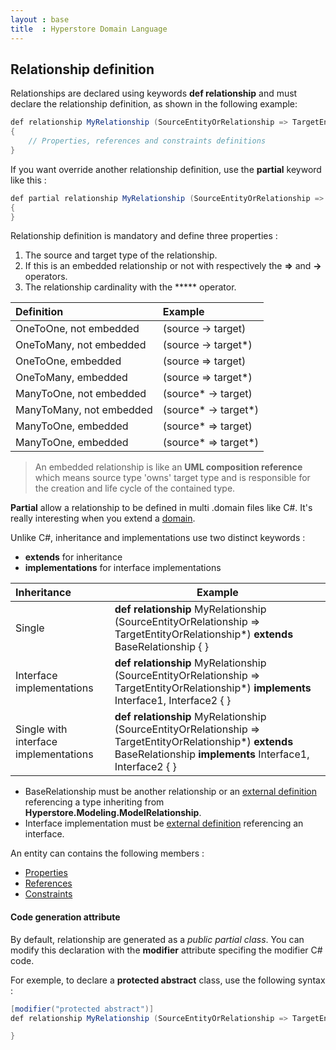 ```yaml
---
layout : base
title  : Hyperstore Domain Language
---
```


## Relationship definition

Relationships are declared using keywords **def relationship** and must declare the relationship definition, as shown in the following example:

```csharp
def relationship MyRelationship (SourceEntityOrRelationship => TargetEntityOrRelationship*)
{
	// Properties, references and constraints definitions
}
```

If you want override another relationship definition, use the **partial** keyword like this :

```csharp
def partial relationship MyRelationship (SourceEntityOrRelationship => TargetEntityOrRelationship*)
{
}
```

Relationship definition is mandatory and define three properties :
1. The source and target type of the relationship.
2. If this is an embedded relationship or not with respectively the **=>** and **->** operators.
3. The relationship cardinality with the ***** operator.

| Definition | Example |
|:-------------------------- |:- |
| OneToOne, not embedded | (source -> target)|
| OneToMany, not embedded | (source -> target*)|
| OneToOne, embedded | (source => target)|
| OneToMany, embedded | (source => target*)|
| ManyToOne, not embedded | (source* -> target)|
| ManyToMany, not embedded | (source* -> target*)|
| ManyToOne, embedded | (source* => target)|
| ManyToOne, embedded | (source* => target*)|

> An embedded relationship is like an **UML composition reference** which means source type 'owns' target type and is responsible for the creation and life cycle of the contained type.

**Partial** allow a relationship to be defined in multi .domain files like C#. It's really interesting when you extend a [domain](../Domain).

Unlike C#, inheritance and implementations use two distinct keywords :

* **extends** for inheritance
* **implementations** for interface implementations

| Inheritance | Example |
|:--------------------------------------- |-|
| Single| **def relationship** MyRelationship  (SourceEntityOrRelationship => TargetEntityOrRelationship*) **extends** BaseRelationship { } |
| Interface implementations | **def relationship** MyRelationship  (SourceEntityOrRelationship => TargetEntityOrRelationship*) **implements** Interface1, Interface2 { } |
| Single with interface implementations | **def relationship** MyRelationship   (SourceEntityOrRelationship => TargetEntityOrRelationship*) **extends** BaseRelationship **implements** Interface1, Interface2 { } |

- BaseRelationship must be another relationship or an [external definition](../Externals) referencing a type inheriting from **Hyperstore.Modeling.ModelRelationship**.
- Interface implementation must be [external definition](../Externals) referencing an interface.

An entity can contains the following members :

* [Properties](../Properties)
* [References](../References)
* [Constraints](../Constraints)


#### Code generation attribute
By default, relationship are generated as a *public partial class*. You can modify this declaration with the **modifier** attribute specifing the modifier C# code.

For exemple, to declare a **protected abstract** class, use the following syntax :

```csharp
[modifier("protected abstract")]
def relationship MyRelationship (SourceEntityOrRelationship => TargetEntityOrRelationship*) {

}
```

